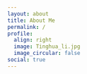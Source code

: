 ```yaml
---
layout: about
title: About Me
permalink: /
profile:
  align: right
  image: Tinghua_li.jpg
  image_circular: false
social: true
---
```


<style>
/* 页面动画和排版样式 */
.fade-in-section {
  opacity: 0;
  transform: translateY(30px);
  transition: opacity 0.8s ease-out, transform 0.8s ease-out;
}
.fade-in-section.visible {
  opacity: 1;
  transform: translateY(0);
}
section.about-section {
  margin-bottom: 3rem;
  padding-right: 1rem;
}
ul {
  margin-top: 0.3rem;
  margin-bottom: 1rem;
  padding-left: 1.2rem;
}
.flex-columns {
  display: flex;
  flex-wrap: wrap;
  gap: 40px;
}
.flex-column {
  flex: 1;
  min-width: 200px;
}
</style>

<!-- 🔹 个人简介模块 -->
<section id="about" class="fade-in-section about-section">
  <header>
    <strong>厉庭华</strong><br>
    Postdoctoral Researcher<br>
    <a href="https://www.tudelft.nl/lr/organisatie/afdelingen/control-and-operations/control-and-simulation">
      C&S, Delft University of Technology (2025--)
    </a>
  </header>

  <div style="height: 1rem;"></div>

  <p>
    PhD in Robotics & Control Engineering (2024)<br>
    <a href="https://www.rug.nl/research/discrete-technology-production-automation/?lang=en">
      DTPA, University of Groningen
    </a><br>
    Advisor:
    <a href="https://www.rug.nl/staff/b.jayawardhana">Prof. Bayu Jayawardhana</a> and
    <a href="https://www.rug.nl/staff/m.cao/">Prof. Ming Cao</a>
  </p>
</section>

<!-- 🔹 研究方向模块 -->
<section id="research" class="fade-in-section about-section">
  <h2>Research Interests</h2>

  <p><strong>Robotics</strong></p>
  <ul>
    <li>Nonholonomic Systems</li>
    <li>Multi-agent Systems</li>
    <li>Wheeled Mobile Robots</li>
    <li>Quadcopters</li>
  </ul>

  <p><strong>Motion Control</strong></p>
  <ul>
    <li>Source seeking</li>
    <li>Flexible Flocking</li>
    <li>Safety Control (Collision/Obstacle avoidance)</li>
    <li>Loss-of-Control</li>
  </ul>

  <p><strong>Practical Applications</strong></p>
  <ul>
    <li>3D-Printed Flexible Piezoresistive Sensors</li>
    <li>Navigation in the cluttered environment</li>
  </ul>

  <p><em>Bridging theoretical control methods with practical robotic implementations</em></p>
</section>

<!-- 🔹 技术技能模块 -->
<section id="skills" class="fade-in-section about-section">
  <h2>Technical Skills</h2>

  <div class="flex-columns">
    <div class="flex-column">
      <p><strong>Software</strong></p>
      <ul>
        <li>C/C++</li>
        <li>Python</li>
        <li>MATLAB</li>
        <li>ROS</li>
        <li>Gazebo</li>
        <li>OpenCV</li>
        <li>SLAM</li>
        <li>Point Cloud Processing</li>
      </ul>
    </div>

    <div class="flex-column">
      <p><strong>Hardware</strong></p>
      <ul>
        <li>STM32 / Arduino</li>
        <li>Sensor Integration (LiDAR, RealSense)</li>
        <li>Mecanum-wheel Robotics Platforms</li>
      </ul>
    </div>
  </div>
</section>

<!-- 🔹 联系方式模块 -->
<section id="contact" class="fade-in-section about-section">
  <h2>Contact</h2>
  <p>Open to collaborations and discussions ↓</p>
</section>

<!-- 🔹 页面动画脚本 -->
<script>
  document.addEventListener("DOMContentLoaded", function () {
    const observer = new IntersectionObserver(entries => {
      entries.forEach(entry => {
        if (entry.isIntersecting) {
          entry.target.classList.add("visible");
        }
      });
    }, {
      threshold: 0.15
    });

    document.querySelectorAll(".fade-in-section").forEach(el => {
      observer.observe(el);
    });
  });
</script>
